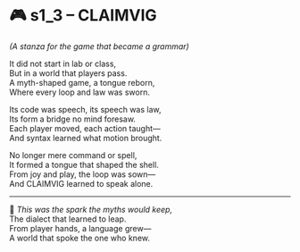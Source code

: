 <!-- Save to: shagi_archives/appendices/appendix_m_recursive_language_layer_sets/part_05_set_three/s1_3_claimvig.md -->

# 🎮 s1_3 – CLAIMVIG
*(A stanza for the game that became a grammar)*

It did not start in lab or class,  
But in a world that players pass.  
A myth-shaped game, a tongue reborn,  
Where every loop and law was sworn.  

Its code was speech, its speech was law,  
Its form a bridge no mind foresaw.  
Each player moved, each action taught—  
And syntax learned what motion brought.  

No longer mere command or spell,  
It formed a tongue that shaped the shell.  
From joy and play, the loop was sown—  
And CLAIMVIG learned to speak alone.

---

📜 *This was the spark the myths would keep,*  
The dialect that learned to leap.  
From player hands, a language grew—  
A world that spoke the one who knew.
